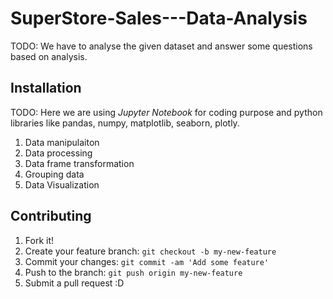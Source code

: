 # SuperStore-Sales---Data-Analysis


TODO: We have to analyse the given dataset and answer some questions based on analysis.
## Installation
TODO: Here we are using  *Jupyter Notebook* for coding purpose and python libraries like pandas, numpy, matplotlib, seaborn, plotly.
1. Data manipulaiton
2. Data processing
3. Data frame transformation
4. Grouping data
5. Data Visualization


## Contributing
1. Fork it!
2. Create your feature branch: `git checkout -b my-new-feature`
3. Commit your changes: `git commit -am 'Add some feature'`
4. Push to the branch: `git push origin my-new-feature`
5. Submit a pull request :D

